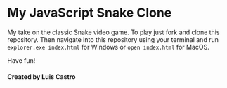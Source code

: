 # My JavaScript Snake Clone

My take on the classic Snake video game. To play just fork and clone this repository.
Then navigate into this repository using your terminal and run ```explorer.exe index.html```
for Windows or ```open index.html``` for MacOS.

Have fun!

#### Created by Luis Castro